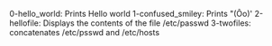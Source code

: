 0-hello_world: Prints Hello world
1-confused_smiley: Prints "(Ôo)'
2-hellofile: Displays the contents of the file /etc/passwd
3-twofiles: concatenates /etc/psswd and /etc/hosts
